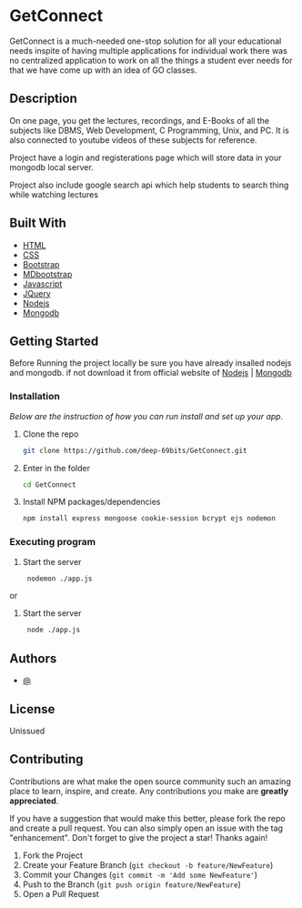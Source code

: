 # GetConnect

GetConnect is a much-needed one-stop solution for all your educational needs inspite of having multiple applications for individual work there was no centralized application to work on all the things a student ever needs for that we have come up with an idea of GO classes. 
## Description
On one page, you get the lectures, recordings, and E-Books of all the subjects like DBMS, Web Development, C Programming, Unix, and PC. It is also connected to youtube videos of these subjects for reference.

Project have a login and registerations page which will store data in your mongodb local server.

Project also include google search api which help students to search thing while watching lectures



## Built With
* [HTML](https://html.com/)
* [CSS](https://www.w3.org/Style/CSS/Overview.en.html)
* [Bootstrap](https://getbootstrap.com)
* [MDbootstrap](https://mdbootstrap.com/)
* [Javascript](https://www.javascript.com/)
* [JQuery](https://jquery.com/)
* [Nodejs](https://nodejs.org/en/)
* [Mongodb](https://www.mongodb.com/)


## Getting Started

Before Running the project locally be sure you have already insalled nodejs and mongodb.
if not download it from official website of [Nodejs](https://nodejs.org/en/) | [Mongodb](https://www.mongodb.com/)

### Installation

_Below are the instruction of how you can run  install and set up your app._

1. Clone the repo
   ```sh
   git clone https://github.com/deep-69bits/GetConnect.git
   ```
2. Enter in the folder
   ```sh
   cd GetConnect
   ``` 
3. Install NPM packages/dependencies
   ```sh
   npm install express mongoose cookie-session bcrypt ejs nodemon
   ```
### Executing program 
1. Start the server
   ```sh
    nodemon ./app.js  
    ```
or

1. Start the server
   ```sh
    node ./app.js  
    ```
## Authors  
* [@](https://github.com/deep-69bits/)




## License

Unissued 

## Contributing

Contributions are what make the open source community such an amazing place to learn, inspire, and create. Any contributions you make are **greatly appreciated**.

If you have a suggestion that would make this better, please fork the repo and create a pull request. You can also simply open an issue with the tag "enhancement".
Don't forget to give the project a star! Thanks again!

1. Fork the Project
2. Create your Feature Branch (`git checkout -b feature/NewFeature`)
3. Commit your Changes (`git commit -m 'Add some NewFeature'`)
4. Push to the Branch (`git push origin feature/NewFeature`)
5. Open a Pull Request
